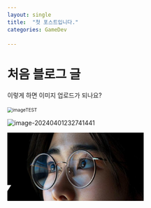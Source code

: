 ```yaml
---
layout: single
title:  "첫 포스트입니다."
categories: GameDev

---
```


# 처음 블로그 글

이렇게 하면 이미지 업로드가 되나요? 

<img src="C:\study\whoami121212.github.io\images\2024-04-01-first\imageTEST.png" alt="imageTEST" style="zoom:75%;" />



![image-20240401232741441](C:\study\whoami121212.github.io\images\2024-04-01-first\image-20240401232741441.png)

![image-20240401233001298](../images/2024-04-01-first/image-20240401233001298.png)
